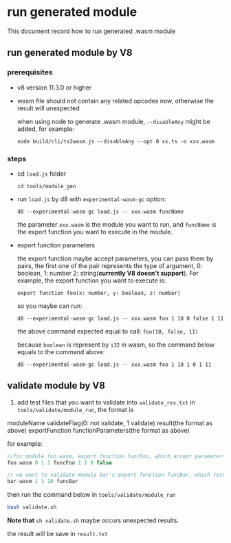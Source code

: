 # run generated module

This document record how to run generated .wasm module

## run generated module by V8

### prerequisites
 - v8 version 11.3.0 or higher
 - wasm file should not contain any related opcodes now, otherwise the result will unexpected

   when using node to generate .wasm module, `--disableAny` might be added, for example:

   `node build/cli/ts2wasm.js --disableAny --opt 0 xx.ts -o xxx.wasm`

### steps

 - cd `load.js` folder

    `cd tools/module_gen`

 - run `load.js` by d8 with `experimental-wasm-gc` option:

    `d8 --experimental-wasm-gc load.js -- xxx.wasm funcName`

    the parameter `xxx.wasm` is the module you want to run, and `funcName` is the export function you want to execute in the module.

 - export function parameters

   the export function maybe accept parameters, you can pass them by pairs, the first one of the pair represents the type of argument, 0: boolean, 1: number 2: string(**currently V8 doesn't support**). For example, the export function you want to execute is:

   `export function foo(x: number, y: boolean, z: number)`

   so you maybe can run:

   `d8 --experimental-wasm-gc load.js -- xxx.wasm foo 1 10 0 false 1 11`

   the above command expected equal to call:
   `foo(10, false, 11)`

   because `boolean` is represent by `i32` in wasm, so the command below equals to the command above:

   `d8 --experimental-wasm-gc load.js -- xxx.wasm foo 1 10 1 0 1 11`

## validate module by V8

   1. add test files that you want to validate into `validate_res.txt` in `tools/validate/module_run`, the format is

   moduleName  validateFlag(0: not validate, 1 validate) result(the format as above) exportFunction functionParameters(the format as above)

   for example:

   ```c++
   //for module foo.wasm, export function funcFoo, which accept parameter(number, boolean), here passes(1, false), return value is 1(number) but we dont want to validate it(validate flag is 0)
   foo.wasm 0 1 1 funcFoo 1 1 0 false

   // we want to validate module bar's export function funcBar, which return value is 10, and it doesn't accept parameter
   bar.wasm 1 1 10 funcBar
   ```

   then run the command below in `tools/validate/module_run`

   ```bash
   bash validate.sh
   ```
   **Note that** `sh validate.sh` maybe occurs unexpected results.

   the result will be save in `result.txt`
